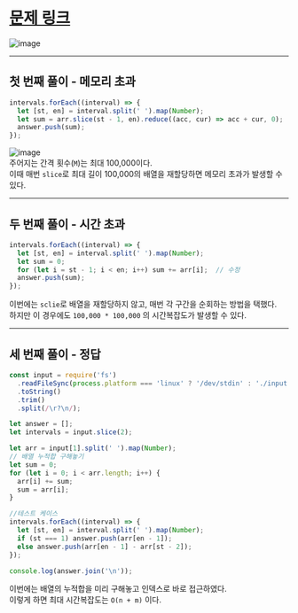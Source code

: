 # [문제 링크](https://www.acmicpc.net/problem/11659)
![image](https://github.com/user-attachments/assets/1218c386-6f1d-4f45-9406-516c40136428)

---
## 첫 번째 풀이 - 메모리 초과
```javascript
intervals.forEach((interval) => {
  let [st, en] = interval.split(' ').map(Number);
  let sum = arr.slice(st - 1, en).reduce((acc, cur) => acc + cur, 0);
  answer.push(sum);
});
```
![image](https://github.com/user-attachments/assets/9806d0a0-b876-48ca-b11a-a655a68872a6)  
주어지는 간격 횟수(`M`)는 최대 100,000이다.  
이때 매번 `slice`로 최대 길이 100,000의 배열을 재할당하면 메모리 초과가 발생할 수 있다.

---
## 두 번째 풀이 - 시간 초과
```javascript
intervals.forEach((interval) => {
  let [st, en] = interval.split(' ').map(Number);
  let sum = 0;
  for (let i = st - 1; i < en; i++) sum += arr[i];  // 수정
  answer.push(sum);
});
```
이번에는 `sclie`로 배열을 재할당하지 않고, 매번 각 구간을 순회하는 방법을 택했다.  
하지만 이 경우에도 `100,000 * 100,000` 의 시간복잡도가 발생할 수 있다.  

---
## 세 번째 풀이 - 정답
```javascript
const input = require('fs')
  .readFileSync(process.platform === 'linux' ? '/dev/stdin' : './input.txt')
  .toString()
  .trim()
  .split(/\r?\n/);

let answer = [];
let intervals = input.slice(2);

let arr = input[1].split(' ').map(Number);
// 배열 누적합 구해놓기
let sum = 0;
for (let i = 0; i < arr.length; i++) {
  arr[i] += sum;
  sum = arr[i];
}

//테스트 케이스
intervals.forEach((interval) => {
  let [st, en] = interval.split(' ').map(Number);
  if (st === 1) answer.push(arr[en - 1]);
  else answer.push(arr[en - 1] - arr[st - 2]);
});

console.log(answer.join('\n'));
```
이번에는 배열의 누적합을 미리 구해놓고 인덱스로 바로 접근하였다.  
이렇게 하면 최대 시간복잡도는 `O(n + m)` 이다.
